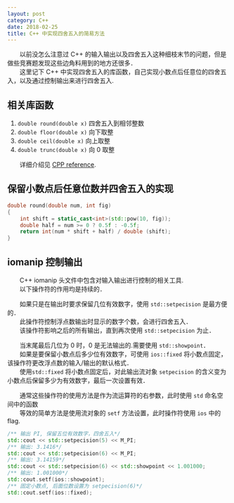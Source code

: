 ```yaml
---
layout: post
category: C++
date: 2018-02-25
title: C++ 中实现四舍五入的简易方法
---
```


　　以前没怎么注意过 C++ 的输入输出以及四舍五入这种细枝末节的问题，但是做些竞赛题发现这些边角料用到的地方还很多．<br>
　　这里记下 C++ 中实现四舍五入的库函数，自己实现小数点后任意位的四舍五入，以及通过控制输出来进行四舍五入.

## 相关库函数

1. ```double round(double x)``` 四舍五入到相邻整数
2. ```double floor(double x)``` 向下取整
3. ```double ceil(double x)``` 向上取整
4. ```double trunc(double x)``` 向 0 取整

　　详细介绍见 [CPP reference](http://www.cplusplus.com/reference/cmath/round/?kw=round).

## 保留小数点后任意位数并四舍五入的实现

```C++
double round(double num, int fig)
{
    int shift = static_cast<int>(std::pow(10, fig));
    double half = num >= 0 ? 0.5f : -0.5f;
    return int(num * shift + half) / double (shift);
}
```

## iomanip 控制输出

　　C++ iomanip 头文件中包含对输入输出进行控制的相关工具.<br>
　　以下操作符的作用均是持续的．

　　如果只是在输出时要求保留几位有效数字，使用 `std::setpecision` 是最方便的．<br>
　　此操作符控制浮点数输出时显示的数字个数，会进行四舍五入．<br>
　　该操作符影响之后的所有输出，直到再次使用 `std::setpecision` 为止．

　　当末尾最后几位为 0 时，0 是无法输出的.需要使用 `std::showpoint`．<br>
　　如果是要保留小数点后多少位有效数字，可使用 `ios::fixed` 将小数点固定，该操作符更改浮点数的输入/输出的默认格式．<br>
　　使用`std::fixed` 将小数点固定后，对此输出流对象 `setpecision` 的含义变为小数点后保留多少为有效数字，最后一次设置有效．<br>

　　通常这些操作符的使用方法是作为流运算符的右参数，此时使用 `std` 命名空间中的函数<br>
　　等效的简单方法是使用流对象的 `setf` 方法设置，此时操作符使用 `ios` 中的 flag.

```C++
/** 输出 PI, 保留五位有效数字，四舍五入*/
std::cout << std::setpecision(5) << M_PI;
/** 输出: 3.1416*/
std::cout << std::setpecision(6) << M_PI;
/** 输出: 3.14159*/
std::cout << std::setpecision(6) << std::showpoint << 1.001000;
/** 输出: 1.001000*/
std::cout.setf(ios::showpoint);
/** 固定小数点, 后面位数设置为 setpecision(6)*/
std::cout.setf(ios::fixed);
```

<!--
> 　　波杰克，当你伤了心，就奔跑吧，一往无前地奔跑，不论发生了什么，你的人生中会有人想要阻止你，拖慢你，但你别让他们得逞，不要停止奔跑，不要回顾来路，来路无可眷恋，值得期待的只有前方．
-->